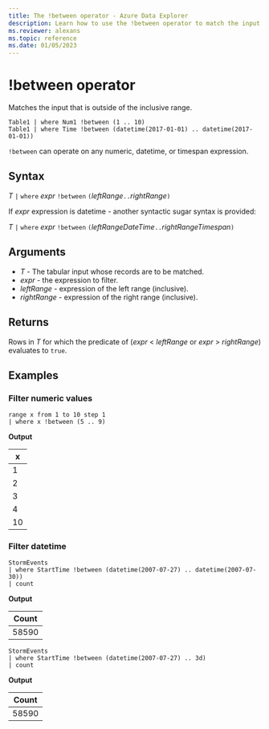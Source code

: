 ```yaml
---
title: The !between operator - Azure Data Explorer
description: Learn how to use the !between operator to match the input that is outside of the inclusive range.
ms.reviewer: alexans
ms.topic: reference
ms.date: 01/05/2023
---
```

# !between operator

Matches the input that is outside of the inclusive range.

```kusto
Table1 | where Num1 !between (1 .. 10)
Table1 | where Time !between (datetime(2017-01-01) .. datetime(2017-01-01))
```

`!between` can operate on any numeric, datetime, or timespan expression.

## Syntax

*T* `|` `where` *expr* `!between` `(`*leftRange*` .. `*rightRange*`)`

If *expr* expression is datetime - another syntactic sugar syntax is provided:

*T* `|` `where` *expr* `!between` `(`*leftRangeDateTime*` .. `*rightRangeTimespan*`)`

## Arguments

* *T* - The tabular input whose records are to be matched.
* *expr* - the expression to filter.
* *leftRange* - expression of the left range (inclusive).
* *rightRange* - expression of the right range (inclusive).

## Returns

Rows in *T* for which the predicate of (*expr* < *leftRange* or *expr* > *rightRange*) evaluates to `true`.

## Examples  

### Filter numeric values

<!-- csl: https://help.kusto.windows.net/Samples -->
```kusto
range x from 1 to 10 step 1
| where x !between (5 .. 9)
```

**Output**

|x|
|---|
|1|
|2|
|3|
|4|
|10|

### Filter datetime  

<!-- csl: https://help.kusto.windows.net/Samples -->
```kusto
StormEvents
| where StartTime !between (datetime(2007-07-27) .. datetime(2007-07-30))
| count 
```

**Output**

|Count|
|---|
|58590|

<!-- csl: https://help.kusto.windows.net/Samples -->
```kusto
StormEvents
| where StartTime !between (datetime(2007-07-27) .. 3d)
| count 
```

**Output**

|Count|
|---|
|58590|
